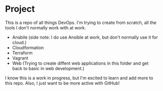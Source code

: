 # Project

This is a repo of all things DevOps. I'm trying to create from scratch, all the tools I don't normally work with at work. 

- Ansbile (side note: I do use Ansible at work, but don't normally use it for cloud.)
- Cloudformation
- Terraform
- Vagrant
- Web (Trying to create diffent web applications in this folder and get back to basic in web development.)

I know this is a work in progress, but I'm excited to learn and add more to this repo. Also, I just want to be more active with GitHub!
